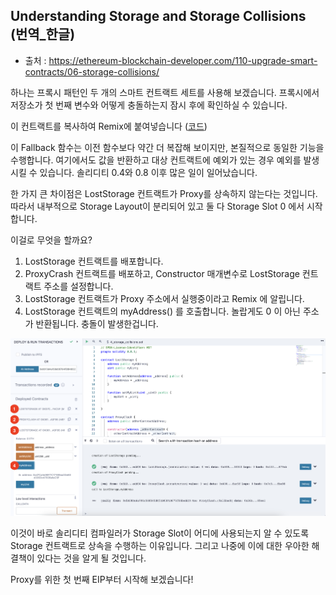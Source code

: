 ## Understanding Storage and Storage Collisions (번역_한글)
- 출처 : https://ethereum-blockchain-developer.com/110-upgrade-smart-contracts/06-storage-collisions/

하나는 프록시 패턴인 두 개의 스마트 컨트랙트 세트를 사용해 보겠습니다. 프록시에서 저장소가 첫 번째 변수와 어떻게 충돌하는지 잠시 후에 확인하실 수 있습니다.

이 컨트랙트를 복사하여 Remix에 붙여넣습니다 ([코드](../4_storage_collisions.sol))

이 Fallback 함수는 이전 함수보다 약간 더 복잡해 보이지만, 본질적으로 동일한 기능을 수행합니다. 여기에서도 값을 반환하고 대상 컨트랙트에 예외가 있는 경우 예외를 발생시킬 수 있습니다. 솔리디티 0.4와 0.8 이후 많은 일이 일어났습니다.

한 가지 큰 차이점은 LostStorage 컨트랙트가 Proxy를 상속하지 않는다는 것입니다. 따라서 내부적으로 Storage Layout이 분리되어 있고 둘 다 Storage Slot 0 에서 시작합니다.

이걸로 무엇을 할까요?

1. LostStorage 컨트랙트를 배포합니다. 
2. ProxyCrash 컨트랙트를 배포하고, Constructor 매개변수로 LostStorage 컨트랙트 주소를 설정합니다. 
3. LostStorage 컨트랙트가 Proxy 주소에서 실행중이라고 Remix 에 알립니다. 
4. LostStorage 컨트랙트의 myAddress() 를 호출합니다. 놀랍게도 0 이 아닌 주소가 반환됩니다. 충돌이 발생한겁니다. 

![remix_ide_1](./images/4_storage_collisions_1.png)

이것이 바로 솔리디티 컴파일러가 Storage Slot이 어디에 사용되는지 알 수 있도록 Storage 컨트랙트로 상속을 수행하는 이유입니다. 그리고 나중에 이에 대한 우아한 해결책이 있다는 것을 알게 될 것입니다.

Proxy를 위한 첫 번째 EIP부터 시작해 보겠습니다!
